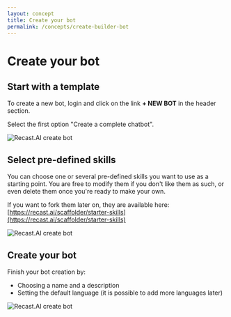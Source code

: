 ```yaml
---
layout: concept
title: Create your bot
permalink: /concepts/create-builder-bot
---
```


# Create your bot

## Start with a template

To create a new bot, login and click on the link **+ NEW BOT** in the header section.

Select the first option "Create a complete chatbot".

![Recast.AI create bot](https://cdn.recast.ai/man/recast-ai-create-builder-1-bodyb.png)

## Select pre-defined skills

You can choose one or several pre-defined skills you want to use as a starting point.
You are free to modify them if you don't like them as such, or even delete them once you're ready to make your own.

If you want to fork them later on, they are available here: [https://recast.ai/scaffolder/starter-skills](https://recast.ai/scaffolder/starter-skills)

![Recast.AI create bot](https://cdn.recast.ai/man/recast-ai-create-builder-2-bodyb.png)

## Create your bot

Finish your bot creation by:
* Choosing a name and a description
* Setting the default language (it is possible to add more languages later)

![Recast.AI create bot](https://cdn.recast.ai/man/recast-ai-create-builder-3-body.png)

